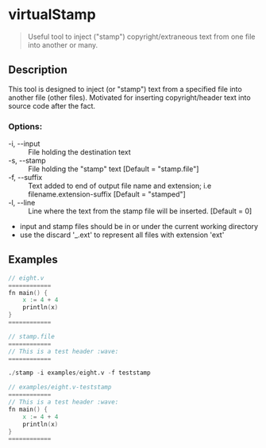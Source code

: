 # virtualStamp
> Useful tool to inject ("stamp") copyright/extraneous text from one file into another or many.

## Description
This tool is designed to inject (or "stamp") text from a specified file into another file (other files).
Motivated for inserting copyright/header text into source code after the fact.

### Options:
<dl>
  <dt>-i, --input <string></dt>
  <dd>File holding the destination text</dd>
  <dt>-s, --stamp <string></dt>
  <dd>File holding the "stamp" text [Default = "stamp.file"]</dd>
 <dt>-f, --suffix <string></dt>
 <dd>Text added to end of output file name and extension; i.e filename.extension-suffix [Default = "stamped"]</dd>
 <dt>-l, --line <int></td>
 <dd>Line where the text from the stamp file will be inserted. [Default = 0]</dd>
</dl>

* input and stamp files should be in or under the current working directory
* use the discard '_.ext' to represent all files with extension 'ext'

## Examples
```v
// eight.v
============
fn main() {
	x := 4 + 4
	println(x)
}
============

// stamp.file
============
// This is a test header :wave:
============

./stamp -i examples/eight.v -f teststamp

// examples/eight.v-teststamp
============
// This is a test header :wave:
fn main() {
	x := 4 + 4
	println(x)
}
============
```
